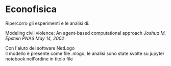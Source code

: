 # Econofisica
Ripercorro gli esperimenti e le analisi di:

Modeling civil violence: An agent-based computational approach _Joshua M. Epstein PNAS May 14, 2002_

Con l'aiuto del software NetLogo  
Il modello è presente come file .nlogo, le analisi sono state svolte su jupyter notebook nell'ordine in titolo file
